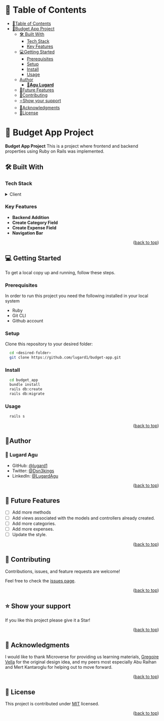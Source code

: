 # 📗 Table of Contents

- [📗Table of Contents](#-table-of-contents)
- [📖Budget App Project](#budget-app-project)
  - [🛠 Built With](#built-with)
    - [Tech Stack](#tech-stack)
    - [Key Features](#key-features)
  - [💻Getting Started](#getting-started)
    - [Prerequisites](#prerequisites)
    - [Setup](#setup)
    - [Install](#install)
    - [Usage](#usage)
  - [Author](#author)
    - [👤**Agu Lugard**](#agu-lugard)
  - [🔭Future Features](#future-features)
  - [🤝Contributing](#contributing)
  - [⭐️Show your support](#support)
  - [🙏Acknowledgments](#acknowledgements)
  - [📝License](#license)

<!-- PROJECT DESCRIPTION -->

# 📖 Budget App Project <a name="budget-app-project"></a>

**Budget App Project** This is a project where frontend and backend properties using Ruby on Rails was implemented.

## 🛠 Built With <a name="built-with"></a>

### Tech Stack <a name="tech-stack"></a>

<details>
  <summary>Client</summary>
  <ul>
    <li>Ruby on Rails</li>
  </ul>
</details>

<!-- Features -->

### Key Features <a name="key-features"></a>

- **Backend Addition**
- **Create Category Field**
- **Create Expense Field**
- **Navigation Bar**

<p align="right">(<a href="#readme-top">back to top</a>)</p>

<!-- GETTING STARTED -->

## 💻 Getting Started<a name="getting-started"></a>

To get a local copy up and running, follow these steps.

### Prerequisites <a name="prerequisites"></a>

In order to run this project you need the following installed in your local system

- Ruby
- Git CLI
- Github account

### Setup <a name="setup"></a>

Clone this repository to your desired folder:

```sh
  cd <desired-folder>
  git clone https://github.com/lugard1/budget-app.git
```

### Install <a name="install"></a>

```sh
  cd budget_app
  bundle install
  rails db:create
  rails db:migrate
```

### Usage <a name="usage"></a>

```sh
  rails s
```

<p align="right">(<a href="#readme-top">back to top</a>)</p>

<!-- AUTHORS -->

## 👤Author<a name="author"></a>

### 👤 **Lugard Agu**

- GitHub: [@lugard1](https://github.com/lugard1)
- Twitter: [@Dsn3kings](https://twitter.com/Dsn3kings)
- LinkedIn: [@LugardAgu](https://www.linkedin.com/in/lugardagu)

<p align="right">(<a href="#readme-top">back to top</a>)</p>

<!-- FUTURE FEATURES -->
 
## 🔭 Future Features <a name="future-features"></a>

- [ ] Add more methods
- [ ] Add views associated with the models and controllers already created.
- [ ] Add more categories.
- [ ] Add more expenses.
- [ ] Update the style.

<p align="right">(<a href="#readme-top">back to top</a>)</p>

<!-- CONTRIBUTING -->

## 🤝 Contributing <a name="contributing"></a>

Contributions, issues, and feature requests are welcome!

Feel free to check the [issues page](../../issues/).

<p align="right">(<a href="#readme-top">back to top</a>)</p>

<!-- SUPPORT -->

## ⭐️ Show your support <a name="support"></a>

If you like this project please give it a Star!

<p align="right">(<a href="#readme-top">back to top</a>)</p>

<!-- ACKNOWLEDGEMENTS -->

## 🙏 Acknowledgments <a name="acknowledgements"></a>

I would like to thank Microverse for providing us learning materials, [Gregoire Vella](https://www.behance.net/gregoirevella) for the original design idea, and my peers most especially Abu Raihan and Mert Kantaroglu for helping out to move forward.

<p align="right">(<a href="#readme-top">back to top</a>)</p>

<!-- LICENSE -->

## 📝 License <a name="license"></a>

This project is contributed under [MIT](./LICENSE) licensed.

<p align="right">(<a href="#readme-top">back to top</a>)</p>
